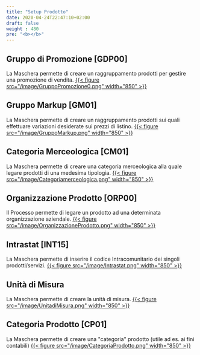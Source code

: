 ```yaml
---
title: "Setup Prodotto"
date: 2020-04-24T22:47:10+02:00
draft: false
weight : 480
pre: "<b></b>"
---
```

## Gruppo di Promozione [GDP00]
La Maschera permette di creare un raggruppamento prodotti per gestire una promozione di vendita.
[{{< figure src="/image/GruppoPromozione0.png"  width="850"  >}}](/image/GruppoPromozione0.png)

## Gruppo Markup [GM01]
La Maschera permette di creare un raggruppamento prodotti sui quali effettuare variazioni desiderate sui prezzi di listino.
[{{< figure src="/image/GruppoMarkup.png"  width="850"  >}}](/image/GruppoMarkup.png)

## Categoria Merceologica [CM01]
La Maschera permette di creare una categoria merceologica alla quale legare prodotti di una medesima tipologia.
[{{< figure src="/image/Categoriamerceologica.png"  width="850"  >}}](/image/Categoriamerceologica.png)

## Organizzazione Prodotto [ORP00]
Il Processo permette di legare un prodotto ad una determinata organizzazione aziendale.
[{{< figure src="/image/OrganizzazioneProdotto.png"  width="850"  >}}](/image/OrganizzazioneProdotto.png)

## Intrastat [INT15]
La Maschera permette di inserire il codice Intracomunitario dei singoli prodotti/servizi.
[{{< figure src="/image/Intrastat.png"  width="850"  >}}](/imageIntrastat.png)

## Unità di Misura
La Maschera permette di creare la unità di misura.
[{{< figure src="/image/UnitadiMisura.png"  width="850"  >}}](/image/UnitadiMisura.png)

## Categoria Prodotto [CP01]
La Maschera permette di creare una "categoria" prodotto (utile ad es. ai fini contabili) 
[{{< figure src="/image/CategoriaProdotto.png"  width="850"  >}}](/image/CategoriaProdotto.png)
